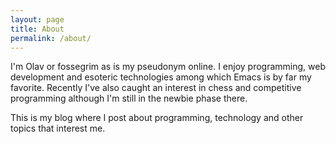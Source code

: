 ```yaml
---
layout: page
title: About 
permalink: /about/
---
```

I'm Olav or fossegrim as is my pseudonym online. I enjoy programming, web development and esoteric technologies among which Emacs is by far my favorite. Recently I've also caught an interest in chess and competitive programming although I'm still in the newbie phase there.

This is my blog where I post about programming, technology and other topics that interest me.
